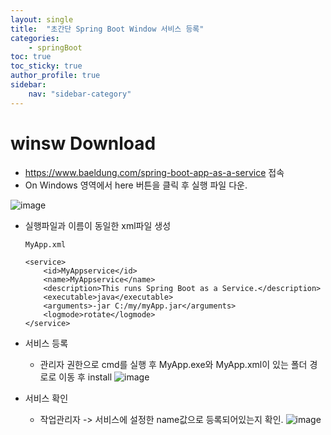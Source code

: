 ```yaml
---
layout: single
title:  "초간단 Spring Boot Window 서비스 등록"
categories:
    - springBoot
toc: true
toc_sticky: true
author_profile: true
sidebar:
    nav: "sidebar-category"
---
```


# winsw Download
* <https://www.baeldung.com/spring-boot-app-as-a-service> 접속
* On Windows 영역에서 here 버튼을 클릭 후 실행 파일 다운.

![image](https://github.com/sk4cks/ProgrammersSQL/assets/109573477/df2e096c-bd8e-4c74-8e3e-e84867fd7cef)

* 실행파일과 이름이 동일한 xml파일 생성

    ```
    MyApp.xml

    <service>
        <id>MyAppservice</id>
        <name>MyAppservice</name>
        <description>This runs Spring Boot as a Service.</description>
        <executable>java</executable>
        <arguments>-jar C:/my/myApp.jar</arguments>
        <logmode>rotate</logmode>
    </service>
    ```

* 서비스 등록
  * 관리자 권한으로 cmd를 실행 후 MyApp.exe와 MyApp.xml이 있는 폴더 경로로 이동 후 install
  ![image](https://github.com/sk4cks/ProgrammersSQL/assets/109573477/a2a521b6-e702-4d00-8a86-0b84be46c5a8)


* 서비스 확인
  * 작업관리자 -> 서비스에 설정한 name값으로 등록되어있는지 확인.
  ![image](https://github.com/sk4cks/ProgrammersSQL/assets/109573477/1dd0824c-c5c9-4b00-b414-d521457729dd)
